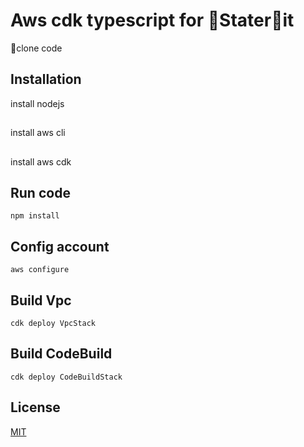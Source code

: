 # Aws cdk typescript for Staterit

clone code

## Installation
install nodejs 
##
install aws cli
##
install aws cdk

## Run code
```
npm install
```
## Config account
```
aws configure
```
## Build Vpc
```
cdk deploy VpcStack
```

## Build CodeBuild
```
cdk deploy CodeBuildStack
```
## License
[MIT](https://choosealicense.com/licenses/mit/)